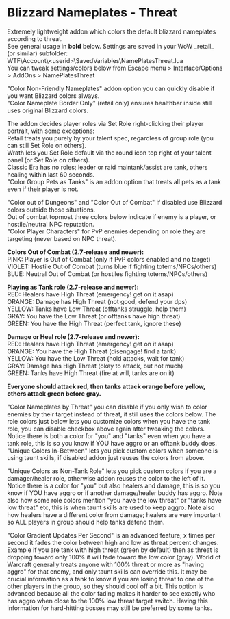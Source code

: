 # Blizzard Nameplates - Threat  
Extremely lightweight addon which colors the default blizzard nameplates according to threat.  
See general usage in **bold** below. Settings are saved in your WoW \_retail\_ (or similar) subfolder:  
WTF\Account\\\<userid\>\SavedVariables\NamePlatesThreat.lua  
You can tweak settings/colors below from Escape menu > Interface/Options > AddOns > NamePlatesThreat  

"Color Non-Friendly Nameplates" addon option you can quickly disable if you want Blizzard colors always.  
"Color Nameplate Border Only" (retail only) ensures healthbar inside still uses original Blizzard colors.  

The addon decides player roles via Set Role right-clicking their player portrait, with some exceptions:  
Retail treats you purely by your talent spec, regardless of group role (you can still Set Role on others).  
Wrath lets you Set Role default via the round icon top right of your talent panel (or Set Role on others).  
Classic Era has no roles; leader or raid maintank/assist are tank, others healing within last 60 seconds.  
"Color Group Pets as Tanks" is an addon option that treats all pets as a tank even if their player is not.  

"Color out of Dungeons" and "Color Out of Combat" if disabled use Blizzard colors outside those situations.  
Out of combat topmost three colors below indicate if enemy is a player, or hostile/neutral NPC reputation.  
"Color Player Characters" for PvP enemies depending on role they are targeting (never based on NPC threat).  

**Colors Out of Combat (2.7-release and newer):**  
PINK: Player is Out of Combat (only if PvP colors enabled and no target)  
VIOLET: Hostile Out of Combat (turns blue if fighting totems/NPCs/others)  
BLUE: Neutral Out of Combat (or hostiles fighting totems/NPCs/others)  

**Playing as Tank role (2.7-release and newer):**  
RED: Healers have High Threat (emergency! get on it asap)  
ORANGE: Damage has High Threat (not good, defend your dps)  
YELLOW: Tanks have Low Threat (offtanks struggle, help them)  
GRAY: You have the Low Threat (or offtanks have high threat)  
GREEN: You have the High Threat (perfect tank, ignore these)  

**Damage or Heal role (2.7-release and newer):**  
RED: Healers have High Threat (emergency! get on it asap)  
ORANGE: You have the High Threat (disengage! find a tank)  
YELLOW: You have the Low Threat (hold attacks, wait for tank)  
GRAY: Damage has High Threat (okay to attack, but not much)  
GREEN: Tanks have High Threat (fire at will, tanks are on it)  

**Everyone should attack red, then tanks attack orange before yellow, others attack green before gray.**  

"Color Nameplates by Threat" you can disable if you only wish to color enemies by their target instead of threat, it still uses the colors below.
The role colors just below lets you customize colors when you have the tank role, you can disable checkbox above again after tweaking the colors.
Notice there is both a color for "you" and "tanks" even when you have a tank role, this is so you know if YOU have aggro or an offtank buddy does.
"Unique Colors In-Between" lets you pick custom colors when someone is using taunt skills, if disabled addon just reuses the colors from above.

"Unique Colors as Non-Tank Role" lets you pick custom colors if you are a damager/healer role, otherwise addon reuses the color to the left of it.
Notice there is a color for "you" but also healers and damage, this is so you know if YOU have aggro or if another damage/healer buddy has aggro.
Note also how some role colors mention "you have the low threat" or "tanks have low threat" etc, this is when taunt skills are used to keep aggro.
Note also how healers have a different color from damage; healers are very important so ALL players in group should help tanks defend them.

"Color Gradient Updates Per Second" is an advanced feature; x times per second it fades the color between high and low as threat percent changes.
Example if you are tank with high threat (green by default) then as threat is dropping toward only 100% it will fade toward the low color (gray).
World of Warcraft generally treats anyone with 100% threat or more as "having aggro" for that enemy, and only taunt skills can override this.
It may be crucial information as a tank to know if you are losing threat to one of the other players in the group, so they should cool off a bit.
This option is advanced because all the color fading makes it harder to see exactly who has aggro when close to the 100% low threat target switch.
Having this information for hard-hitting bosses may still be preferred by some tanks. 